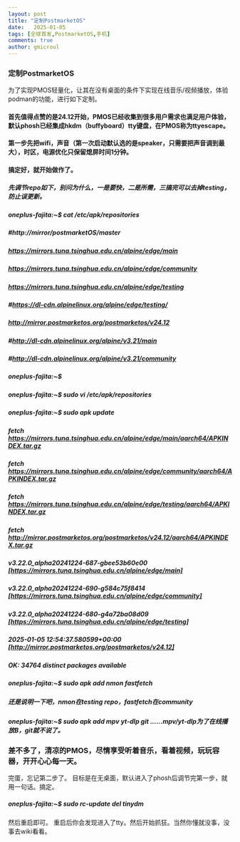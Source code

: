 ```yaml
---
layout: post
title: "定制PostmarketOS"
date:   2025-01-05
tags: [全球首发,PostmarketOS,手机]
comments: true
author: gmicroul
---
```


### 定制PostmarketOS
为了实现PMOS轻量化，让其在没有桌面的条件下实现在线音乐/视频播放，体验podman的功能，进行如下定制。
#### 首先值得点赞的是24.12开始，PMOS已经收集到很多用户需求也满足用户体验，默认phosh已经集成hkdm（buffyboard）tty键盘，在PMOS称为ttyescape。
#### 第一步先把wifi，声音（第一次启动默认选的是speaker，只需要把声音调到最大），时区，电源优化只保留熄屏时间1分钟。
#### 搞定好，就开始做作了。
##### 先调节repo如下，别问为什么，一是要快，二是所需，三搞完可以去掉testing，防止误更新。
##### oneplus-fajita:~$ cat /etc/apk/repositories 
##### #http://mirror/postmarketOS/master
##### https://mirrors.tuna.tsinghua.edu.cn/alpine/edge/main
##### https://mirrors.tuna.tsinghua.edu.cn/alpine/edge/community
##### https://mirrors.tuna.tsinghua.edu.cn/alpine/edge/testing
##### #https://dl-cdn.alpinelinux.org/alpine/edge/testing/
##### http://mirror.postmarketos.org/postmarketos/v24.12
##### #http://dl-cdn.alpinelinux.org/alpine/v3.21/main
##### #http://dl-cdn.alpinelinux.org/alpine/v3.21/community
##### oneplus-fajita:~$ 
##### oneplus-fajita:~$ sudo vi /etc/apk/repositories 
##### oneplus-fajita:~$ sudo apk update
##### fetch https://mirrors.tuna.tsinghua.edu.cn/alpine/edge/main/aarch64/APKINDEX.tar.gz
##### fetch https://mirrors.tuna.tsinghua.edu.cn/alpine/edge/community/aarch64/APKINDEX.tar.gz
##### fetch https://mirrors.tuna.tsinghua.edu.cn/alpine/edge/testing/aarch64/APKINDEX.tar.gz
##### fetch http://mirror.postmarketos.org/postmarketos/v24.12/aarch64/APKINDEX.tar.gz
##### v3.22.0_alpha20241224-687-gbee53b60e00 [https://mirrors.tuna.tsinghua.edu.cn/alpine/edge/main]
##### v3.22.0_alpha20241224-690-g584c75f8414 [https://mirrors.tuna.tsinghua.edu.cn/alpine/edge/community]
##### v3.22.0_alpha20241224-680-g4a72ba08d09 [https://mirrors.tuna.tsinghua.edu.cn/alpine/edge/testing]
##### 2025-01-05 12:54:37.580599+00:00 [http://mirror.postmarketos.org/postmarketos/v24.12]
##### OK: 34764 distinct packages available
##### oneplus-fajita:~$ sudo apk add nmon fastfetch 
##### 还是说明一下吧，nmon在testing repo，fastfetch在community
##### oneplus-fajita:~$ sudo apk add mpv yt-dlp git ......mpv/yt-dlp为了在线播放B，git就不说了。

### 差不多了，清凉的PMOS，尽情享受听着音乐，看着视频，玩玩容器，开开心心每一天。

完蛋，忘记第二步了。
目标是在无桌面，默认进入了phosh后调节完第一步，就用一句话。搞定。
##### oneplus-fajita:~$ sudo rc-update del tinydm
然后重启即可。
重启后你会发现进入了tty。然后开始抓狂。当然你懂就没事，没事去wiki看看。
